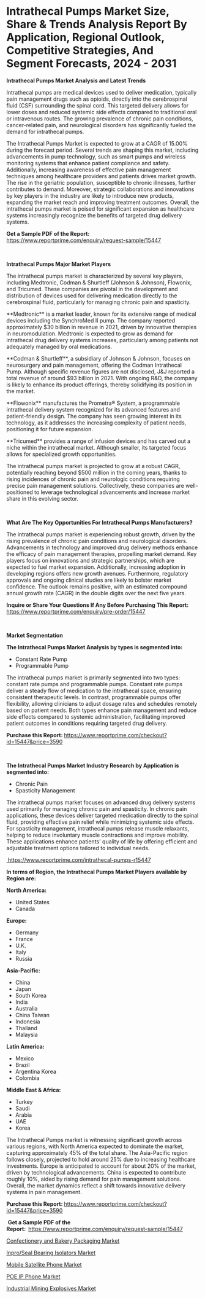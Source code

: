 <p><h1>Intrathecal Pumps Market Size, Share & Trends Analysis Report By Application, Regional Outlook, Competitive Strategies, And Segment Forecasts, 2024 - 2031</h1></p><p><strong>Intrathecal Pumps Market Analysis and Latest Trends</strong></p>
<p><p>Intrathecal pumps are medical devices used to deliver medication, typically pain management drugs such as opioids, directly into the cerebrospinal fluid (CSF) surrounding the spinal cord. This targeted delivery allows for lower doses and reduced systemic side effects compared to traditional oral or intravenous routes. The growing prevalence of chronic pain conditions, cancer-related pain, and neurological disorders has significantly fueled the demand for intrathecal pumps. </p><p>The Intrathecal Pumps Market is expected to grow at a CAGR of 15.00% during the forecast period. Several trends are shaping this market, including advancements in pump technology, such as smart pumps and wireless monitoring systems that enhance patient compliance and safety. Additionally, increasing awareness of effective pain management techniques among healthcare providers and patients drives market growth. The rise in the geriatric population, susceptible to chronic illnesses, further contributes to demand. Moreover, strategic collaborations and innovations by key players in the industry are likely to introduce new products, expanding the market reach and improving treatment outcomes. Overall, the intrathecal pumps market is poised for significant expansion as healthcare systems increasingly recognize the benefits of targeted drug delivery systems.</p></p>
<p><strong>Get a Sample PDF of the Report:&nbsp;</strong> <a href="https://www.reportprime.com/enquiry/request-sample/15447?utm_campaign=38&utm_medium=2&utm_source=Github&utm_content=ia&utm_term=11102024&utm_id=intrathecal-pumps">https://www.reportprime.com/enquiry/request-sample/15447</a></p>
<p>&nbsp;</p>
<p><strong>Intrathecal Pumps Major Market Players</strong></p>
<p><p>The intrathecal pumps market is characterized by several key players, including Medtronic, Codman & Shurtleff (Johnson & Johnson), Flowonix, and Tricumed. These companies are pivotal in the development and distribution of devices used for delivering medication directly to the cerebrospinal fluid, particularly for managing chronic pain and spasticity.</p><p>**Medtronic** is a market leader, known for its extensive range of medical devices including the SynchroMed II pump. The company reported approximately $30 billion in revenue in 2021, driven by innovative therapies in neuromodulation. Medtronic is expected to grow as demand for intrathecal drug delivery systems increases, particularly among patients not adequately managed by oral medications.</p><p>**Codman & Shurtleff**, a subsidiary of Johnson & Johnson, focuses on neurosurgery and pain management, offering the Codman Intrathecal Pump. Although specific revenue figures are not disclosed, J&J reported a total revenue of around $93 billion in 2021. With ongoing R&D, the company is likely to enhance its product offerings, thereby solidifying its position in the market.</p><p>**Flowonix** manufactures the Prometra® System, a programmable intrathecal delivery system recognized for its advanced features and patient-friendly design. The company has seen growing interest in its technology, as it addresses the increasing complexity of patient needs, positioning it for future expansion.</p><p>**Tricumed** provides a range of infusion devices and has carved out a niche within the intrathecal market. Although smaller, its targeted focus allows for specialized growth opportunities.</p><p>The intrathecal pumps market is projected to grow at a robust CAGR, potentially reaching beyond $500 million in the coming years, thanks to rising incidences of chronic pain and neurologic conditions requiring precise pain management solutions. Collectively, these companies are well-positioned to leverage technological advancements and increase market share in this evolving sector.</p></p>
<p>&nbsp;</p>
<p><strong>What Are The Key Opportunities For Intrathecal Pumps Manufacturers?</strong></p>
<p><p>The intrathecal pumps market is experiencing robust growth, driven by the rising prevalence of chronic pain conditions and neurological disorders. Advancements in technology and improved drug delivery methods enhance the efficacy of pain management therapies, propelling market demand. Key players focus on innovations and strategic partnerships, which are expected to fuel market expansion. Additionally, increasing adoption in developing regions offers new growth avenues. Furthermore, regulatory approvals and ongoing clinical studies are likely to bolster market confidence. The outlook remains positive, with an estimated compound annual growth rate (CAGR) in the double digits over the next five years.</p></p>
<p><strong>Inquire or Share Your Questions If Any Before Purchasing This Report:</strong> <a href="https://www.reportprime.com/enquiry/pre-order/15447?utm_campaign=38&utm_medium=2&utm_source=Github&utm_content=ia&utm_term=11102024&utm_id=intrathecal-pumps">https://www.reportprime.com/enquiry/pre-order/15447</a></p>
<p>&nbsp;</p>
<p><strong>Market Segmentation</strong></p>
<p><strong>The Intrathecal Pumps Market Analysis by types is segmented into:</strong></p>
<p><ul><li>Constant Rate Pump</li><li>Programmable Pump</li></ul></p>
<p><p>The intrathecal pumps market is primarily segmented into two types: constant rate pumps and programmable pumps. Constant rate pumps deliver a steady flow of medication to the intrathecal space, ensuring consistent therapeutic levels. In contrast, programmable pumps offer flexibility, allowing clinicians to adjust dosage rates and schedules remotely based on patient needs. Both types enhance pain management and reduce side effects compared to systemic administration, facilitating improved patient outcomes in conditions requiring targeted drug delivery.</p></p>
<p><strong>Purchase this Report:&nbsp;</strong><a href="https://www.reportprime.com/checkout?id=15447&price=3590&utm_campaign=38&utm_medium=2&utm_source=Github&utm_content=ia&utm_term=11102024&utm_id=intrathecal-pumps">https://www.reportprime.com/checkout?id=15447&price=3590</a></p>
<p>&nbsp;</p>
<p><strong>The Intrathecal Pumps Market Industry Research by Application is segmented into:</strong></p>
<p><ul><li>Chronic Pain</li><li>Spasticity Management</li></ul></p>
<p><p>The intrathecal pumps market focuses on advanced drug delivery systems used primarily for managing chronic pain and spasticity. In chronic pain applications, these devices deliver targeted medication directly to the spinal fluid, providing effective pain relief while minimizing systemic side effects. For spasticity management, intrathecal pumps release muscle relaxants, helping to reduce involuntary muscle contractions and improve mobility. These applications enhance patients' quality of life by offering efficient and adjustable treatment options tailored to individual needs.</p></p>
<p><a href="https://www.reportprime.com/intrathecal-pumps-r15447?utm_campaign=38&utm_medium=2&utm_source=Github&utm_content=ia&utm_term=11102024&utm_id=intrathecal-pumps">&nbsp;https://www.reportprime.com/intrathecal-pumps-r15447</a></p>
<p><strong>In terms of Region, the Intrathecal Pumps Market Players available by Region are:</strong></p>
<p>
    <p> <strong> North America: </strong>
        <ul>
            <li>United States</li>
            <li>Canada</li>
        </ul>
        </p> 
    <p> <strong> Europe: </strong>
        <ul>
            <li>Germany</li>
            <li>France</li>
            <li>U.K.</li>
            <li>Italy</li>
            <li>Russia</li>
        </ul>
        </p> 
    <p> <strong> Asia-Pacific: </strong>
        <ul>
            <li>China</li>
            <li>Japan</li>
            <li>South Korea</li>
            <li>India</li>
            <li>Australia</li>
            <li>China Taiwan</li>
            <li>Indonesia</li>
            <li>Thailand</li>
            <li>Malaysia</li>
        </ul>
        </p> 
    <p> <strong> Latin America: </strong>
        <ul>
            <li>Mexico</li>
            <li>Brazil</li>
            <li>Argentina Korea</li>
            <li>Colombia</li>
        </ul>
        </p> 
    <p> <strong> Middle East & Africa: </strong>
        <ul>
            <li>Turkey</li>
            <li>Saudi</li>
            <li>Arabia</li>
            <li>UAE</li>
            <li>Korea</li>
        </ul>
    </p>
    </p>
<p><p>The Intrathecal Pumps market is witnessing significant growth across various regions, with North America expected to dominate the market, capturing approximately 45% of the total share. The Asia-Pacific region follows closely, projected to hold around 25% due to increasing healthcare investments. Europe is anticipated to account for about 20% of the market, driven by technological advancements. China is expected to contribute roughly 10%, aided by rising demand for pain management solutions. Overall, the market dynamics reflect a shift towards innovative delivery systems in pain management.</p></p>
<p><strong>Purchase this Report: </strong><a href="https://www.reportprime.com/checkout?id=15447&price=3590&utm_campaign=38&utm_medium=2&utm_source=Github&utm_content=ia&utm_term=11102024&utm_id=intrathecal-pumps">https://www.reportprime.com/checkout?id=15447&price=3590</a></p>
<p>&nbsp;<strong>Get a Sample PDF of the Report:&nbsp;&nbsp;</strong><a href="https://www.reportprime.com/enquiry/request-sample/15447?utm_campaign=38&utm_medium=2&utm_source=Github&utm_content=ia&utm_term=11102024&utm_id=intrathecal-pumps">https://www.reportprime.com/enquiry/request-sample/15447</a></p>
<p><strong></strong></p>
<p><p><a href="https://www.linkedin.com/pulse/confectionery-bakery-packaging-market-overview-global-trends-gtdkf?utm_campaign=38&utm_medium=2&utm_source=Github&utm_content=ia&utm_term=11102024&utm_id=intrathecal-pumps">Confectionery and Bakery Packaging Market</a></p><p><a href="https://www.linkedin.com/pulse/global-inproseal-bearing-isolators-market-opportunities-forecast-2ft3f?utm_campaign=38&utm_medium=2&utm_source=Github&utm_content=ia&utm_term=11102024&utm_id=intrathecal-pumps">Inpro/Seal Bearing Isolators Market</a></p><p><a href="https://issuu.com/reportprime-2/docs/mobile-satellite-phone-market-size-_a83e8147c00032?utm_campaign=38&utm_medium=2&utm_source=Github&utm_content=ia&utm_term=11102024&utm_id=intrathecal-pumps">Mobile Satellite Phone Market</a></p><p><a href="https://issuu.com/reportprime-2/docs/poe-ip-phone-market-size-2030.pptx_c7eec34f8f5fac?utm_campaign=38&utm_medium=2&utm_source=Github&utm_content=ia&utm_term=11102024&utm_id=intrathecal-pumps">POE IP Phone Market</a></p><p><a href="https://www.linkedin.com/pulse/industrial-mining-explosives-market-outlook-current-assessment-rfkic?utm_campaign=38&utm_medium=2&utm_source=Github&utm_content=ia&utm_term=11102024&utm_id=intrathecal-pumps">Industrial Mining Explosives Market</a></p></p>